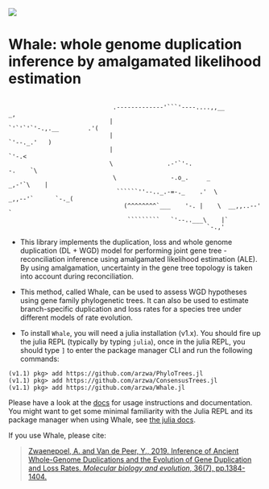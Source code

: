 [![](https://img.shields.io/badge/docs-dev-blue.svg)](https://arzwa.github.io/Whale.jl/dev/index.html)

# Whale: whole genome duplication inference by amalgamated likelihood estimation

```

                             .-------------'```'----....,,__                        _,
                            |                               `'`'`'`'-.,.__        .'(
                            |                                             `'--._.'   )
                            |                                                   `'-.<
                            \               .-'`'-.                            -.    `\
                             \               -.o_.     _                     _,-'`\    |
                              ``````''--.._.-=-._    .'  \            _,,--'`      `-._(
                                (^^^^^^^^`___    '-. |    \  __,,..--'                 `
                                 `````````   `'--..___\    |`
                                                       `-.,'
```

- This library implements the duplication, loss and whole genome duplication (DL + WGD) model for performing joint gene tree - reconciliation inference using amalgamated likelihood estimation (ALE). By using amalgamation, uncertainty in the gene tree topology is taken into account during reconciliation.

- This method, called Whale, can be used to assess WGD hypotheses using gene family phylogenetic trees. It can also be used to estimate branch-specific duplication and loss rates for a species tree under different models of rate evolution.

- To install `Whale`, you will need a julia installation (v1.x). You should fire up the julia REPL (typically by typing `julia`), once in the julia REPL, you should type `]` to enter the package manager CLI and run the following commands:

```
(v1.1) pkg> add https://github.com/arzwa/PhyloTrees.jl
(v1.1) pkg> add https://github.com/arzwa/ConsensusTrees.jl
(v1.1) pkg> add https://github.com/arzwa/Whale.jl
```

Please have a look at the [docs](https://arzwa.github.io/Whale.jl/dev/index.html) for usage instructions and documentation. You might want to get some minimal familiarity with the Julia REPL and its package manager when using Whale, see [the julia docs](https://docs.julialang.org/en/v1/).

If you use Whale, please cite:

>[Zwaenepoel, A. and Van de Peer, Y., 2019. Inference of Ancient Whole-Genome Duplications and the Evolution of Gene Duplication and Loss Rates. *Molecular biology and evolution*, 36(7), pp.1384-1404.](https://academic.oup.com/mbe/article-abstract/36/7/1384/5475503)
